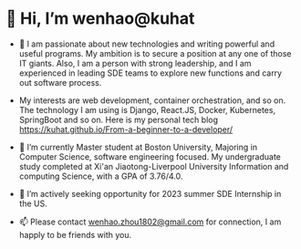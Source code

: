# 👋 Hi, I’m wenhao@kuhat
- 👀 I am passionate about new technologies and writing powerful and useful programs. My ambition is to secure a position at any one of those IT giants. 
Also, I am a person with strong leadership, and I am experienced in leading SDE teams to explore new functions and carry out software process.
+ My interests are web development, container orchestration, and so on. The technology I am using is Django, React.JS, Docker, Kubernetes, SpringBoot and so on.
Here is my personal tech blog https://kuhat.github.io/From-a-beginner-to-a-developer/
- 🌱 I’m currently Master student at Boston University, Majoring in Computer Science, software engineering focused.
My undergraduate study completed at Xi'an Jiaotong-Liverpool University Information and computing Science, with a GPA of 3.76/4.0.

- 💞️ I’m actively seeking opportunity for 2023 summer SDE Internship in the US.
- 📫 Please contact wenhao.zhou1802@gmail.com for connection, I am happly to be friends with you.

<!---
kuhat/kuhat is a ✨ special ✨ repository because its `README.md` (this file) appears on your GitHub profile.
You can click the Preview link to take a look at your changes.
--->

